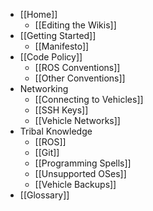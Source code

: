 * [[Home]]
    * [[Editing the Wikis]]
* [[Getting Started]]
    * [[Manifesto]]
* [[Code Policy]]
    * [[ROS Conventions]]
    * [[Other Conventions]]
* Networking
    * [[Connecting to Vehicles]]
    * [[SSH Keys]]
    * [[Vehicle Networks]]
* Tribal Knowledge
    * [[ROS]]
    * [[Git]]
    * [[Programming Spells]]
    * [[Unsupported OSes]]
    * [[Vehicle Backups]]
* [[Glossary]]
